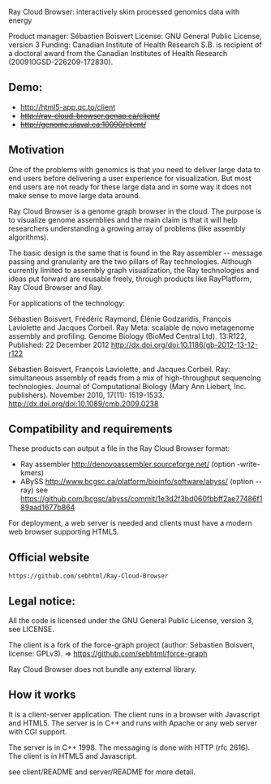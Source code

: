 Ray Cloud Browser: interactively skim processed genomics data with energy

Product manager: Sébastien Boisvert
License: GNU General Public License, version 3
Funding: Canadian Institute of Health Research
     S.B. is recipient of a doctoral award from the Canadian Institutes of Health Research (200910GSD-226209-172830). 

## Demo:

- http://html5-app.qc.to/client
- ~~http://ray-cloud-browser.genap.ca/client/~~
- ~~http://genome.ulaval.ca:10090/client/~~

## Motivation

One of the problems with genomics is that you need to deliver large data
to end users before delivering a user experience for visualization.
But most end users are not ready for these large data and in some way it
does not make sense to move large data around.

Ray Cloud Browser is a genome graph browser in the cloud. The purpose is
to visualize genome assemblies and the main claim is that it will help 
researchers understanding a growing array of problems (like assembly algorithms).

The basic design is the same that is found in the Ray assembler -- message passing and
granularity are the two pillars of Ray technologies.
Although currently limited to assembly graph visualization, the Ray technologies
and ideas put forward are reusable freely, through products like RayPlatform, Ray Cloud Browser and
Ray.

For applications of the technology:

Sébastien Boisvert, Frédéric Raymond, Élénie Godzaridis, François Laviolette and Jacques Corbeil.
Ray Meta: scalable de novo metagenome assembly and profiling.
Genome Biology (BioMed Central Ltd).
13:R122, Published: 22 December 2012
http://dx.doi.org/doi:10.1186/gb-2012-13-12-r122

Sébastien Boisvert, François Laviolette, and Jacques Corbeil.
Ray: simultaneous assembly of reads from a mix of high-throughput sequencing technologies.
Journal of Computational Biology (Mary Ann Liebert, Inc. publishers).
November 2010, 17(11): 1519-1533.
http://dx.doi.org/doi:10.1089/cmb.2009.0238


## Compatibility and requirements

These products can output a file in the Ray Cloud Browser format:

- Ray assembler http://denovoassembler.sourceforge.net/ (option -write-kmers)
- ABySS http://www.bcgsc.ca/platform/bioinfo/software/abyss/ (option --ray)
  see https://github.com/bcgsc/abyss/commit/1e3d2f3bd060fbbff2ae77486f189aad1677b864

For deployment, a web server is needed and clients must have a modern
web browser supporting HTML5.


## Official website

	https://github.com/sebhtml/Ray-Cloud-Browser

## Legal notice:

All the code is licensed under the GNU General Public License, version 3, see LICENSE.

The client is a fork of the force-graph project (author: Sébastien Boisvert, license: GPLv3).
  => https://github.com/sebhtml/force-graph

Ray Cloud Browser does not bundle any external library.


## How it works

It is a client-server application. The client runs in a browser with Javascript and HTML5.
The server is in C++ and runs with Apache or any web server with CGI support.

The server is in C++ 1998.
The messaging is done with HTTP (rfc 2616).
The client is in HTML5 and Javascript.

see client/README and server/README for more detail.

